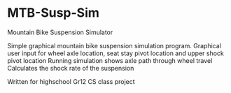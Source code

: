 # MTB-Susp-Sim
Mountain Bike Suspension Simulator

Simple graphical mountain bike suspension simulation program.
Graphical user input for wheel axle location, seat stay pivot location and upper shock pivot location
Running simulation shows axle path through wheel travel
Calculates the shock rate of the suspension

Written for highschool Gr12 CS class project

